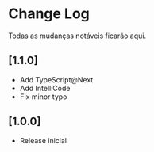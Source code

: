 # Change Log

Todas as mudanças notáveis ficarão aqui.

## [1.1.0]

- Add TypeScript@Next
- Add IntelliCode
- Fix minor typo

## [1.0.0]

- Release inicial
